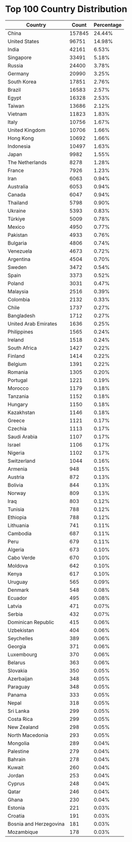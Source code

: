 # Top 100 Country Distribution
| Country | Count | Percentage |
|----|----|----|
| China | 157845 | 24.44% |
| United States | 96751 | 14.98% |
| India | 42161 | 6.53% |
| Singapore | 33491 | 5.18% |
| Russia | 24400 | 3.78% |
| Germany | 20990 | 3.25% |
| South Korea | 17851 | 2.76% |
| Brazil | 16583 | 2.57% |
| Egypt | 16328 | 2.53% |
| Taiwan | 13686 | 2.12% |
| Vietnam | 11823 | 1.83% |
| Italy | 10756 | 1.67% |
| United Kingdom | 10706 | 1.66% |
| Hong Kong | 10692 | 1.66% |
| Indonesia | 10497 | 1.63% |
| Japan | 9982 | 1.55% |
| The Netherlands | 8278 | 1.28% |
| France | 7926 | 1.23% |
| Iran | 6063 | 0.94% |
| Australia | 6053 | 0.94% |
| Canada | 6047 | 0.94% |
| Thailand | 5798 | 0.90% |
| Ukraine | 5393 | 0.83% |
| Türkiye | 5009 | 0.78% |
| Mexico | 4950 | 0.77% |
| Pakistan | 4933 | 0.76% |
| Bulgaria | 4806 | 0.74% |
| Venezuela | 4673 | 0.72% |
| Argentina | 4504 | 0.70% |
| Sweden | 3472 | 0.54% |
| Spain | 3373 | 0.52% |
| Poland | 3031 | 0.47% |
| Malaysia | 2516 | 0.39% |
| Colombia | 2132 | 0.33% |
| Chile | 1737 | 0.27% |
| Bangladesh | 1712 | 0.27% |
| United Arab Emirates | 1636 | 0.25% |
| Philippines | 1565 | 0.24% |
| Ireland | 1518 | 0.24% |
| South Africa | 1427 | 0.22% |
| Finland | 1414 | 0.22% |
| Belgium | 1391 | 0.22% |
| Romania | 1305 | 0.20% |
| Portugal | 1221 | 0.19% |
| Morocco | 1179 | 0.18% |
| Tanzania | 1152 | 0.18% |
| Hungary | 1150 | 0.18% |
| Kazakhstan | 1146 | 0.18% |
| Greece | 1121 | 0.17% |
| Czechia | 1113 | 0.17% |
| Saudi Arabia | 1107 | 0.17% |
| Israel | 1106 | 0.17% |
| Nigeria | 1102 | 0.17% |
| Switzerland | 1044 | 0.16% |
| Armenia | 948 | 0.15% |
| Austria | 872 | 0.13% |
| Bolivia | 844 | 0.13% |
| Norway | 809 | 0.13% |
| Iraq | 803 | 0.12% |
| Tunisia | 788 | 0.12% |
| Ethiopia | 788 | 0.12% |
| Lithuania | 741 | 0.11% |
| Cambodia | 687 | 0.11% |
| Peru | 679 | 0.11% |
| Algeria | 673 | 0.10% |
| Cabo Verde | 670 | 0.10% |
| Moldova | 642 | 0.10% |
| Kenya | 617 | 0.10% |
| Uruguay | 565 | 0.09% |
| Denmark | 548 | 0.08% |
| Ecuador | 495 | 0.08% |
| Latvia | 471 | 0.07% |
| Serbia | 432 | 0.07% |
| Dominican Republic | 415 | 0.06% |
| Uzbekistan | 404 | 0.06% |
| Seychelles | 389 | 0.06% |
| Georgia | 371 | 0.06% |
| Luxembourg | 370 | 0.06% |
| Belarus | 363 | 0.06% |
| Slovakia | 350 | 0.05% |
| Azerbaijan | 348 | 0.05% |
| Paraguay | 348 | 0.05% |
| Panama | 333 | 0.05% |
| Nepal | 318 | 0.05% |
| Sri Lanka | 299 | 0.05% |
| Costa Rica | 299 | 0.05% |
| New Zealand | 298 | 0.05% |
| North Macedonia | 293 | 0.05% |
| Mongolia | 289 | 0.04% |
| Palestine | 279 | 0.04% |
| Bahrain | 278 | 0.04% |
| Kuwait | 260 | 0.04% |
| Jordan | 253 | 0.04% |
| Cyprus | 248 | 0.04% |
| Qatar | 246 | 0.04% |
| Ghana | 230 | 0.04% |
| Estonia | 221 | 0.03% |
| Croatia | 191 | 0.03% |
| Bosnia and Herzegovina | 181 | 0.03% |
| Mozambique | 178 | 0.03% |
